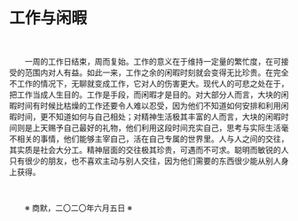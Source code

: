 # 工作与闲暇

&emsp;&emsp;

&emsp;&emsp;一周的工作日结束，周而复始。工作的意义在于维持一定量的繁忙度，在可接受的范围内对人有益。如此一来，工作之余的闲暇时刻就会变得无比珍贵。在完全不工作的情况下，无聊就变成工作，它对人的伤害更大。现代人的可悲之处在于，把工作当成人生目的。工作是手段，而闲暇才是目的。对大部分人而言，大块的闲暇时间有时候比枯燥的工作还要令人难以忍受，因为他们不知道如何安排和利用闲暇时间，更不知道如何与自己相处；对精神生活极其丰富的人而言，大块的闲暇时间则是上天赐予自己最好的礼物，他们利用这段时间充实自己，思考与实际生活毫不相关的事情，他们能够主宰自己，活在自己专属的世界里。人与人之间的交往，其实质是社会大分工。精神层面的交往极其珍贵，可遇而不可求。聪明而敏锐的人只有很少的朋友，也不喜欢主动与别人交往，因为他们需要的东西很少能从别人身上获得。

&emsp;&emsp;

&emsp;&emsp;※ 商默，二〇二〇年六月五日 ※